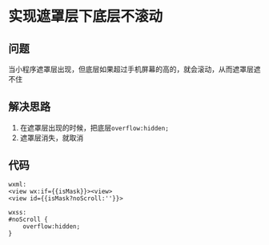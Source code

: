 
# 实现遮罩层下底层不滚动
## 问题
当小程序遮罩层出现，但底层如果超过手机屏幕的高的，就会滚动，从而遮罩层遮不住

## 解决思路
1. 在遮罩层出现的时候，把底层`overflow:hidden;`
2. 遮罩层消失，就取消

## 代码
```
wxml:
<view wx:if={{isMask}}><view>
<view id={{isMask?noScroll:''}}>

wxss:
#noScroll {
    overflow:hidden;
}
```